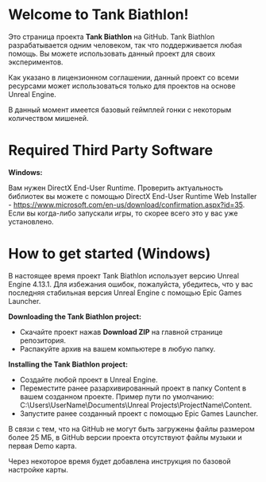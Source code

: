 # Welcome to Tank Biathlon!
Это страница проекта **Tank Biathlon** на GitHub. Tank Biathlon разрабатывается одним человеком, так что поддерживается любая помощь. Вы можете использовать данный проект для своих экспериментов.

Как указано в лицензионном соглашении, данный проект со всеми ресурсами может использоваться только для проектов на основе Unreal Engine.

В данный момент имеется базовый геймплей гонки с некоторым количеством мишеней.

# Required Third Party Software
**Windows:**

Вам нужен DirectX End-User Runtime. Проверить актуальность библиотек вы можете с помощью DirectX End-User Runtime Web Installer - https://www.microsoft.com/en-us/download/confirmation.aspx?id=35.
Если вы когда-либо запускали игры, то скорее всего это у вас уже установлено.

# How to get started (Windows)
В настоящее время проект Tank Biathlon использует версию Unreal Engine 4.13.1. Для избежания ошибок, пожалуйста, убедитесь, что у вас последняя стабильная версия Unreal Engine с помощью Epic Games Launcher.

**Downloading the Tank Biathlon project:**
- Скачайте проект нажав **Download ZIP** на главной странице репозитория.
- Распакуйте архив на вашем компьютере в любую папку.  

**Installing the Tank Biathlon project:**
- Создайте любой проект в Unreal Engine.
- Переместите ранее разархивированный проект в папку Content в вашем созданном проекте. Пример пути по умолчанию: C:\Users\UserName\Documents\Unreal Projects\ProjectName\Content.
- Запустите ранее созданный проект с помощью Epic Games Launcher.

В связи с тем, что на GitHub не могут быть загружены файлы размером более 25 МБ, в GitHub версии проекта отсутствуют файлы музыки и первая Demo карта.

Через некоторое время будет добавлена инструкция по базовой настройке карты.
